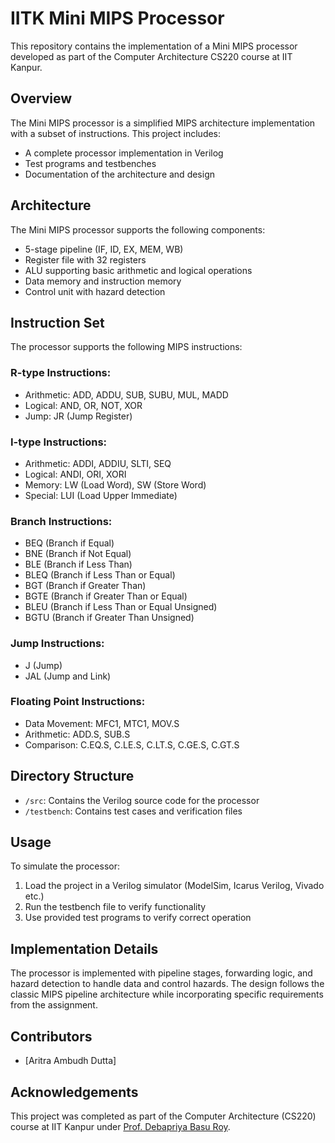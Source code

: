 # IITK Mini MIPS Processor

This repository contains the implementation of a Mini MIPS processor developed as part of the Computer Architecture CS220 course at IIT Kanpur.
## Overview

The Mini MIPS processor is a simplified MIPS architecture implementation with a subset of instructions. This project includes:

- A complete processor implementation in Verilog
- Test programs and testbenches
- Documentation of the architecture and design

## Architecture

The Mini MIPS processor supports the following components:
- 5-stage pipeline (IF, ID, EX, MEM, WB)
- Register file with 32 registers
- ALU supporting basic arithmetic and logical operations
- Data memory and instruction memory
- Control unit with hazard detection

## Instruction Set

The processor supports the following MIPS instructions:

### R-type Instructions:
- Arithmetic: ADD, ADDU, SUB, SUBU, MUL, MADD
- Logical: AND, OR, NOT, XOR
- Jump: JR (Jump Register)

### I-type Instructions:
- Arithmetic: ADDI, ADDIU, SLTI, SEQ
- Logical: ANDI, ORI, XORI
- Memory: LW (Load Word), SW (Store Word)
- Special: LUI (Load Upper Immediate)

### Branch Instructions:
- BEQ (Branch if Equal)
- BNE (Branch if Not Equal)
- BLE (Branch if Less Than)
- BLEQ (Branch if Less Than or Equal)
- BGT (Branch if Greater Than)
- BGTE (Branch if Greater Than or Equal)
- BLEU (Branch if Less Than or Equal Unsigned)
- BGTU (Branch if Greater Than Unsigned)

### Jump Instructions:
- J (Jump)
- JAL (Jump and Link)

### Floating Point Instructions:
- Data Movement: MFC1, MTC1, MOV.S
- Arithmetic: ADD.S, SUB.S
- Comparison: C.EQ.S, C.LE.S, C.LT.S, C.GE.S, C.GT.S

## Directory Structure

- `/src`: Contains the Verilog source code for the processor
- `/testbench`: Contains test cases and verification files


## Usage

To simulate the processor:
1. Load the project in a Verilog simulator (ModelSim, Icarus Verilog, Vivado etc.)
2. Run the testbench file to verify functionality
3. Use provided test programs to verify correct operation

## Implementation Details

The processor is implemented with pipeline stages, forwarding logic, and hazard detection to handle data and control hazards. The design follows the classic MIPS pipeline architecture while incorporating specific requirements from the assignment.

## Contributors

- [Aritra Ambudh Dutta]

## Acknowledgements

This project was completed as part of the Computer Architecture (CS220) course at IIT Kanpur under [Prof. Debapriya Basu Roy](https://dbroy24.wixsite.com/research).